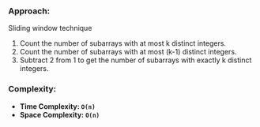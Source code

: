 ### Approach:
Sliding window technique
1. Count the number of subarrays with at most k distinct integers.
2. Count the number of subarrays with at most (k-1) distinct integers.
3. Subtract 2 from 1 to get the number of subarrays with exactly k distinct integers.
​
### Complexity:
- **Time Complexity: `O(n)`**
- **Space Complexity: `O(n)`**